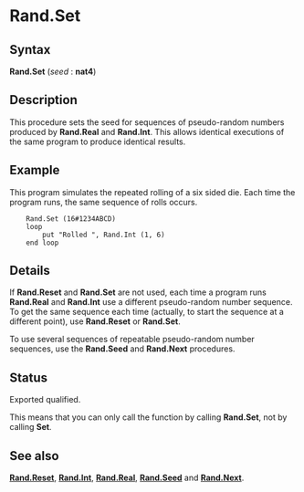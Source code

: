 
# Rand.Set

## Syntax
**Rand.Set** (_seed_ : **nat4**)

## Description
This procedure sets the seed for sequences of pseudo-random numbers produced by **Rand.Real** and **Rand.Int**. This allows identical executions of the same program to produce identical results.


## Example
This program simulates the repeated rolling of a six sided die. Each time the program runs, the same sequence of rolls occurs.

        Rand.Set (16#1234ABCD)
        loop
            put "Rolled ", Rand.Int (1, 6)
        end loop
## Details
If **Rand.Reset** and **Rand.Set** are not used, each time a program runs **Rand.Real** and **Rand.Int** use a different pseudo-random number sequence. To get the same sequence each time (actually, to start the sequence at a different point), use **Rand.Reset** or **Rand.Set**.

To use several sequences of repeatable pseudo-random number sequences, use the **Rand.Seed** and **Rand.Next** procedures.


## Status
Exported qualified.

This means that you can only call the function by calling **Rand.Set**, not by calling **Set**.


## See also
**[Rand.Reset](rand_reset.html)**, **[Rand.Int](rand_int.html)**, **[Rand.Real](rand_real.html)**, **[Rand.Seed](rand_seed.html)** and **[Rand.Next](rand_next.html)**.

